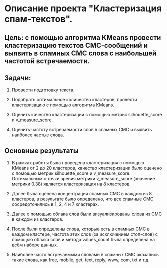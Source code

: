 # Описание проекта "Кластеризация спам-текстов".

## Цель: с помощью алгоритма KMeans провести кластеризацию текстов СМС-сообщений и выявить в спамных СМС слова с наибольшей частотой встречаемости.

## Задачи:

1. Провести подготовку текста.

2. Подобрать оптимальное количество кластеров, провести кластеризацию с помощью алгоритма KMeans.

3. Оценить качество кластеризации с помощью метрик silhouette_score и v_measure_score.

4. Оценить частоту встречаемости слов в спамных СМС и выявить наиболее частые слова.

## Основные результаты

1. В рамках работы была проведена кластеризация с помощью KMeans от 2 до 20 кластеров, качество кластеризации было оценено с помощью метрик silhouette_score и v_measure_score. Оптимальным с точки зрения метрики v_measure_score (значение метрики 0.38) является кластеризация на 8 кластеров.

2. Далее была оценена концентрация спамных СМС в каждом из 8 кластеров, в результате было определено, что все спамные СМС сосредоточились в 1, 2, 4 и 7 кластерах.

3. Далее с помощью облака слов были визуализированы слова из СМС в каждом из кластеров.

4. После были определены слова, которые есть в спамных СМС в каждом кластере, частота этих слов (за исключением стоп-слов) с помощью облака слов и метода values_count была определена на всём наборе данных.

5. Наиболее часто встречаемыми словами в спамных СМС оказались такие слова, как free, mobile, get, text, reply, www, com, txt и т.д.
